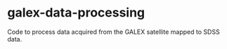 # galex-data-processing
Code to process data acquired from the GALEX satellite mapped to SDSS data.
